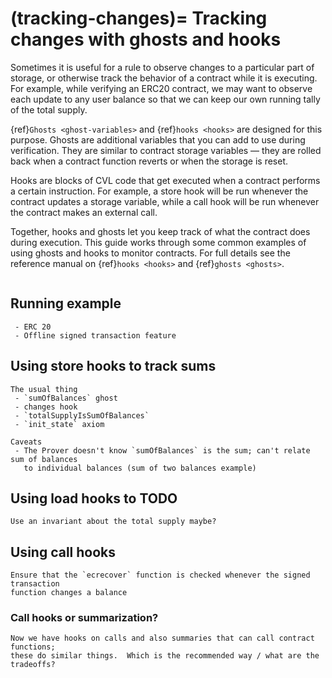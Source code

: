 (tracking-changes)=
Tracking changes with ghosts and hooks
======================================

Sometimes it is useful for a rule to observe changes to a particular part of
storage, or otherwise track the behavior of a contract while it is executing.
For example, while verifying an ERC20 contract, we may want to observe each
update to any user balance so that we can keep our own running tally of the
total supply.

{ref}`Ghosts <ghost-variables>` and {ref}`hooks <hooks>` are designed for this
purpose.  Ghosts are additional variables that you can add to use during
verification.  They are similar to contract storage variables &mdash; they are
rolled back when a contract function reverts or when the storage is reset.

Hooks are blocks of CVL code that get executed when a contract performs a
certain instruction.  For example, a store hook will be run whenever the
contract updates a storage variable, while a call hook will be run whenever the
contract makes an external call.

Together, hooks and ghosts let you keep track of what the contract does during
execution.  This guide works through some common examples of using ghosts and
hooks to monitor contracts.  For full details see the reference manual on
{ref}`hooks <hooks>` and {ref}`ghosts <ghosts>`.

```{contents}
```

## Running example

```{todo}
 - ERC 20
 - Offline signed transaction feature
```

## Using store hooks to track sums 

```{todo}
The usual thing
 - `sumOfBalances` ghost
 - changes hook
 - `totalSupplyIsSumOfBalances`
 - `init_state` axiom

Caveats
 - The Prover doesn't know `sumOfBalances` is the sum; can't relate sum of balances
   to individual balances (sum of two balances example)
```

## Using load hooks to TODO

```{todo}
Use an invariant about the total supply maybe?
```

## Using call hooks

```{todo}
Ensure that the `ecrecover` function is checked whenever the signed transaction
function changes a balance
```

### Call hooks or summarization?

```{todo}
Now we have hooks on calls and also summaries that can call contract functions;
these do similar things.  Which is the recommended way / what are the tradeoffs?
```

